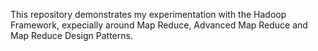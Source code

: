 This repository demonstrates my experimentation with the Hadoop Framework, expecially around Map Reduce, Advanced Map Reduce and Map Reduce Design Patterns.

